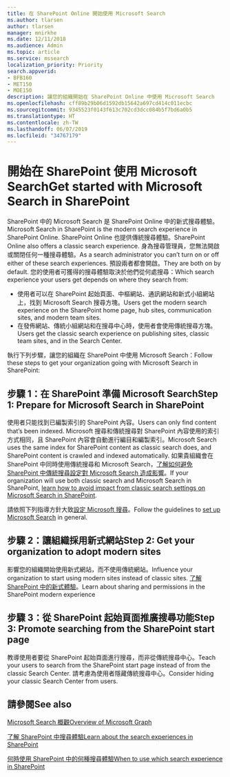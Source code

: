 ```yaml
---
title: 在 SharePoint Online 開始使用 Microsoft Search
ms.author: tlarsen
author: tlarsen
manager: mnirkhe
ms.date: 12/11/2018
ms.audience: Admin
ms.topic: article
ms.service: mssearch
localization_priority: Priority
search.appverid:
- BFB160
- MET150
- MOE150
description: 讓您的組織開始在 SharePoint Online 中使用 Microsoft Search
ms.openlocfilehash: cff89b29b06d1592db15642a697cd414c011ecbc
ms.sourcegitcommit: 9345523f0143f613c702cd3dcc084b5f7bd6a0b5
ms.translationtype: HT
ms.contentlocale: zh-TW
ms.lasthandoff: 06/07/2019
ms.locfileid: "34767179"
---
```

# <a name="get-started-with-microsoft-search-in-sharepoint"></a><span data-ttu-id="3e169-103">開始在 SharePoint 使用 Microsoft Search</span><span class="sxs-lookup"><span data-stu-id="3e169-103">Get started with Microsoft Search in SharePoint</span></span>

<span data-ttu-id="3e169-104">SharePoint 中的 Microsoft Search 是 SharePoint Online 中的新式搜尋體驗。</span><span class="sxs-lookup"><span data-stu-id="3e169-104">Microsoft Search in SharePoint is the modern search experience in SharePoint Online.</span></span> <span data-ttu-id="3e169-105">SharePoint Online 也提供傳統搜尋體驗。</span><span class="sxs-lookup"><span data-stu-id="3e169-105">SharePoint Online also offers a classic search experience.</span></span> <span data-ttu-id="3e169-106">身為搜尋管理員，您無法開啟或關閉任何一種搜尋體驗。</span><span class="sxs-lookup"><span data-stu-id="3e169-106">As a search administrator you can’t turn on or off either of these search experiences.</span></span> <span data-ttu-id="3e169-107">預設兩者都會開啟。</span><span class="sxs-lookup"><span data-stu-id="3e169-107">They are both on by default.</span></span> <span data-ttu-id="3e169-108">您的使用者可獲得的搜尋體驗取決於他們從何處搜尋：</span><span class="sxs-lookup"><span data-stu-id="3e169-108">Which search experience your users get depends on where they search from:</span></span>

- <span data-ttu-id="3e169-109">使用者可以在 SharePoint 起始頁面、中樞網站、通訊網站和新式小組網站上，找到 Microsoft Search 搜尋方塊。</span><span class="sxs-lookup"><span data-stu-id="3e169-109">Users get the modern search experience on the SharePoint home page, hub sites, communication sites, and modern team sites.</span></span>
- <span data-ttu-id="3e169-110">在發佈網站、傳統小組網站和在搜尋中心時，使用者會使用傳統搜尋方塊。</span><span class="sxs-lookup"><span data-stu-id="3e169-110">Users get the classic search experience on publishing sites, classic team sites, and in the Search Center.</span></span>

<span data-ttu-id="3e169-111">執行下列步驟，讓您的組織在 SharePoint 中使用 Microsoft Search：</span><span class="sxs-lookup"><span data-stu-id="3e169-111">Follow these steps to get your organization going with Microsoft Search in SharePoint:</span></span>

## <a name="step-1-prepare-for-microsoft-search-in-sharepoint"></a><span data-ttu-id="3e169-112">步驟 1：在 SharePoint 準備 Microsoft Search</span><span class="sxs-lookup"><span data-stu-id="3e169-112">Step 1: Prepare for Microsoft Search in SharePoint</span></span>

<span data-ttu-id="3e169-113">使用者只能找到已編製索引的 SharePoint 內容。</span><span class="sxs-lookup"><span data-stu-id="3e169-113">Users can only find content that’s been indexed.</span></span> <span data-ttu-id="3e169-114">Microsoft 搜尋和傳統搜尋對 SharePoint 內容使用的索引方式相同，且 SharePoint 內容會自動進行編目和編製索引。</span><span class="sxs-lookup"><span data-stu-id="3e169-114">Microsoft Search uses the same index for SharePoint content as classic search does, and SharePoint content is crawled and indexed automatically.</span></span> <span data-ttu-id="3e169-115">如果貴組織會在 SharePoint 中同時使用傳統搜尋和 Microsoft Search，[了解如何避免 SharePoint 中傳統搜尋設定對 Microsoft Search 造成影響](https://docs.microsoft.com/sharepoint/differences-classic-modern-search)。</span><span class="sxs-lookup"><span data-stu-id="3e169-115">If your organization will use both classic search and Microsoft Search in SharePoint, [learn how to avoid impact from classic search settings on Microsoft Search in SharePoint](https://docs.microsoft.com/sharepoint/differences-classic-modern-search).</span></span>

<span data-ttu-id="3e169-116">請依照下列指導方針大致[設定 Microsoft 搜尋](set-up-microsoft-search.md)。</span><span class="sxs-lookup"><span data-stu-id="3e169-116">Follow the guidelines to [set up Microsoft Search](set-up-microsoft-search.md) in general.</span></span>


## <a name="step-2-get-your-organization-to-adopt-modern-sites"></a><span data-ttu-id="3e169-117">步驟 2：讓組織採用新式網站</span><span class="sxs-lookup"><span data-stu-id="3e169-117">Step 2: Get your organization to adopt modern sites</span></span>

<span data-ttu-id="3e169-118">影響您的組織開始使用新式網站，而不使用傳統網站。</span><span class="sxs-lookup"><span data-stu-id="3e169-118">Influence your organization to start using modern sites instead of classic sites.</span></span> <span data-ttu-id="3e169-119">[了解 SharePoint 中的新式體驗](https://support.office.com/article/SharePoint-classic-and-modern-experiences-5725c103-505d-4a6e-9350-300d3ec7d73f)。</span><span class="sxs-lookup"><span data-stu-id="3e169-119">Learn about sharing and permissions in the SharePoint modern experience</span></span>

## <a name="step-3-promote-searching-from-the-sharepoint-start-page"></a><span data-ttu-id="3e169-120">步驟 3：從 SharePoint 起始頁面推廣搜尋功能</span><span class="sxs-lookup"><span data-stu-id="3e169-120">Step 3: Promote searching from the SharePoint start page</span></span>

<span data-ttu-id="3e169-121">教導使用者要從 SharePoint 起始頁面進行搜尋，而非從傳統搜尋中心。</span><span class="sxs-lookup"><span data-stu-id="3e169-121">Teach your users to search from the SharePoint start page instead of from the classic Search Center.</span></span> <span data-ttu-id="3e169-122">請考慮為使用者隱藏傳統搜尋中心。</span><span class="sxs-lookup"><span data-stu-id="3e169-122">Consider hiding your classic Search Center from users.</span></span>

## <a name="see-also"></a><span data-ttu-id="3e169-123">請參閱</span><span class="sxs-lookup"><span data-stu-id="3e169-123">See also</span></span>
[<span data-ttu-id="3e169-124">Microsoft Search 概觀</span><span class="sxs-lookup"><span data-stu-id="3e169-124">Overview of Microsoft Graph</span></span>](overview-microsoft-search.md)

[<span data-ttu-id="3e169-125">了解 SharePoint 中搜尋體驗</span><span class="sxs-lookup"><span data-stu-id="3e169-125">Learn about the search experiences in SharePoint</span></span>](https://docs.microsoft.com/zh-TW/sharepoint/overview-of-search)

[<span data-ttu-id="3e169-126">何時使用 SharePoint 中的何種搜尋體驗</span><span class="sxs-lookup"><span data-stu-id="3e169-126">When to use which search experience in SharePoint</span></span>](https://docs.microsoft.com/sharepoint/get-started-with-modern-search-experience)